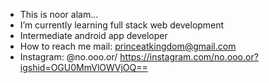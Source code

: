 -  This is noor alam...
-  I’m currently learning full stack web development
-  Intermediate android app developer
-  How to reach me mail: princeatkingdom@gmail.com
-  Instagram: @no.ooo.or/ https://instagram.com/no.ooo.or?igshid=OGU0MmVlOWVjOQ==
